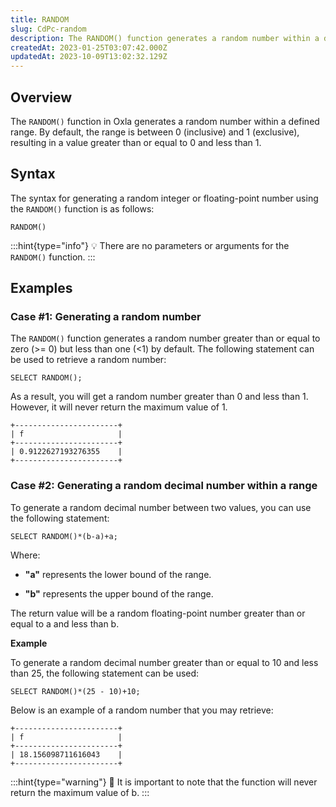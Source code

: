 ```yaml
---
title: RANDOM
slug: CdPc-random
description: The RANDOM() function generates a random number within a defined range. Let's look into this function's overview, syntax, and examples with this guide.
createdAt: 2023-01-25T03:07:42.000Z
updatedAt: 2023-10-09T13:02:32.129Z
---
```


## Overview

The `RANDOM()` function in Oxla generates a random number within a defined range. By default, the range is between 0 (inclusive) and 1 (exclusive), resulting in a value greater than or equal to 0 and less than 1.

## Syntax

The syntax for generating a random integer or floating-point number using the `RANDOM()` function is as follows:

```pgsql
RANDOM()
```

:::hint{type="info"}
💡 There are no parameters or arguments for the `RANDOM()` function.
:::

## Examples

### Case #1: Generating a random number

The `RANDOM()` function generates a random number greater than or equal to zero (>= 0) but less than one (<1) by default. The following statement can be used to retrieve a random number:

```pgsql
SELECT RANDOM();
```

As a result, you will get a random number greater than 0 and less than 1. However, it will never return the maximum value of 1.

```pgsql
+-----------------------+
| f                     |
+-----------------------+
| 0.9122627193276355    |
+-----------------------+
```

### Case #2: Generating a random decimal number within a range

To generate a random decimal number between two values, you can use the following statement:

```pgsql
SELECT RANDOM()*(b-a)+a;
```

Where:

*   **"a"** represents the lower bound of the range.

*   **"b"** represents the upper bound of the range.

The return value will be a random floating-point number greater than or equal to a and less than b.&#x20;

****Example****

To generate a random decimal number greater than or equal to 10 and less than 25, the following statement can be used:

```pgsql
SELECT RANDOM()*(25 - 10)+10;
```

Below is an example of a random number that you may retrieve:

```pgsql
+-----------------------+
| f                     |
+-----------------------+
| 18.156098711616043    |
+-----------------------+
```

:::hint{type="warning"}
🚧 It is important to note that the function will never return the maximum value of b.
:::


